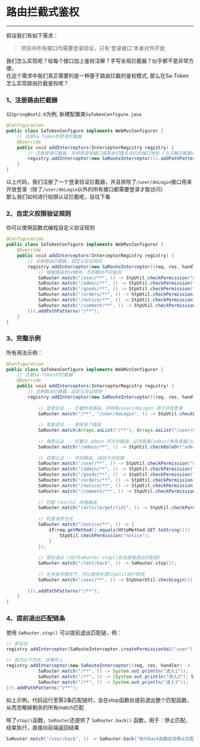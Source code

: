 # 路由拦截式鉴权
--- 

假设我们有如下需求：
> 项目中所有接口均需要登录验证，只有'登录接口'本身对外开放

我们怎么实现呢？给每个接口加上鉴权注解？手写全局拦截器？似乎都不是非常方便。<br/>
在这个需求中我们真正需要的是一种基于路由拦截的鉴权模式, 那么在Sa-Token怎么实现路由拦截鉴权呢？



### 1、注册路由拦截器
以`SpringBoot2.0`为例, 新建配置类`SaTokenConfigure.java`
``` java 
@Configuration
public class SaTokenConfigure implements WebMvcConfigurer {
	// 注册Sa-Token的登录拦截器
	@Override
	public void addInterceptors(InterceptorRegistry registry) {
		// 注册登录拦截器，并排除登录接口或其他可匿名访问的接口地址 (与注解拦截器无关)
		registry.addInterceptor(new SaRouteInterceptor()).addPathPatterns("/**").excludePathPatterns("/user/doLogin"); 
	}
}
```
以上代码，我们注册了一个登录验证拦截器，并且排除了`/user/doLogin`接口用来开放登录（除了`/user/doLogin`以外的所有接口都需要登录才能访问） <br>
那么我们如何进行权限认证拦截呢，且往下看


### 2、自定义权限验证规则
你可以使用函数式编程自定义验证规则

``` java 
@Configuration
public class SaTokenConfigure implements WebMvcConfigurer {
	@Override
	public void addInterceptors(InterceptorRegistry registry) {
		// 注册路由拦截器，自定义验证规则 
		registry.addInterceptor(new SaRouteInterceptor((req, res, handler)->{
			// 根据路由划分模块，不同模块不同鉴权 
			SaRouter.match("/user/**", () -> StpUtil.checkPermission("user"));
			SaRouter.match("/admin/**", () -> StpUtil.checkPermission("admin"));
			SaRouter.match("/goods/**", () -> StpUtil.checkPermission("goods"));
			SaRouter.match("/orders/**", () -> StpUtil.checkPermission("orders"));
			SaRouter.match("/notice/**", () -> StpUtil.checkPermission("notice"));
			SaRouter.match("/comment/**", () -> StpUtil.checkPermission("comment"));
		})).addPathPatterns("/**");
	}
}
```

### 3、完整示例
所有用法示例：

``` java 
@Configuration
public class SaTokenConfigure implements WebMvcConfigurer {
	// 注册Sa-Token的拦截器
	@Override
	public void addInterceptors(InterceptorRegistry registry) {
		// 注册路由拦截器，自定义验证规则 
		registry.addInterceptor(new SaRouteInterceptor((req, res, handler) -> {
			
			// 登录验证 -- 拦截所有路由，并排除/user/doLogin 用于开放登录 
			SaRouter.match("/**", "/user/doLogin", () -> StpUtil.checkLogin());
			
			// 登录验证 -- 排除多个路径
			SaRouter.match(Arrays.asList("/**"), Arrays.asList("/user/doLogin", "/user/reg"), () -> StpUtil.checkLogin());
						
			// 角色认证 -- 拦截以 admin 开头的路由，必须具备[admin]角色或者[super-admin]角色才可以通过认证 
			SaRouter.match("/admin/**", () -> StpUtil.checkRoleOr("admin", "super-admin"));
			
			// 权限认证 -- 不同模块, 校验不同权限 
			SaRouter.match("/user/**", () -> StpUtil.checkPermission("user"));
			SaRouter.match("/admin/**", () -> StpUtil.checkPermission("admin"));
			SaRouter.match("/goods/**", () -> StpUtil.checkPermission("goods"));
			SaRouter.match("/orders/**", () -> StpUtil.checkPermission("orders"));
			SaRouter.match("/notice/**", () -> StpUtil.checkPermission("notice"));
			SaRouter.match("/comment/**", () -> StpUtil.checkPermission("comment"));
			
			// 匹配 restful 风格路由 
			SaRouter.match("/article/get/{id}", () -> StpUtil.checkPermission("article"));
			
            // 检查请求方式 
			SaRouter.match("/notice/**", () -> {
				if(req.getMethod().equals(HttpMethod.GET.toString())) {
					StpUtil.checkPermission("notice");
				}
			});
			
			// 提前退出 (执行SaRouter.stop()后会直接退出匹配链)
			SaRouter.match("/test/back", () -> SaRouter.stop());
			
			// 在多账号模式下，可以使用任意StpUtil进行校验
			SaRouter.match("/user/**", () -> StpUserUtil.checkLogin());
			
		})).addPathPatterns("/**");
	}
}
```


### 4、提前退出匹配链条 
使用 `SaRouter.stop()` 可以提前退出匹配链，例：

``` java
// 原写法
registry.addInterceptor(SaRouteInterceptor.createPermissionVal("user")).addPathPatterns("/user/**");

// 改为以下方式，效果同上 
registry.addInterceptor(new SaRouteInterceptor((req, res, handler) -> {
			SaRouter.match("/**", () -> System.out.println("进入1"));
			SaRouter.match("/**", () -> {System.out.println("进入2"); SaRouter.stop();});
			SaRouter.match("/**", () -> System.out.println("进入3"));
})).addPathPatterns("/**");
```
如上示例，代码运行至第2条匹配链时，会在stop函数处提前退出整个匹配函数，从而忽略掉剩余的所有match匹配 

除了`stop()`函数，`SaRouter`还提供了 `SaRouter.back()` 函数，用于：停止匹配，结束执行，直接向前端返回结果
``` java
SaRouter.match("/user/back", () -> SaRouter.back("执行back函数后将停止匹配，也不会进入Controller，而是直接将此参数作为返回值输出到前端"));
```






<!-- 
### 注意事项
在`v1.14`及以前版本下，路由拦截器提供了封装式写法，该方法代码比较冗余，在`v1.15`版本已移除，替代方案如下：

``` java
// 原写法
registry.addInterceptor(SaRouteInterceptor.createPermissionVal("user")).addPathPatterns("/user/**");

// 改为以下方式，效果同上 
registry.addInterceptor(new SaRouteInterceptor((request, response, handler) -> {
	SaRouter.match("/user/**", () -> StpUtil.checkPermission("user"));
})).addPathPatterns("/**");
```
-->
		
		